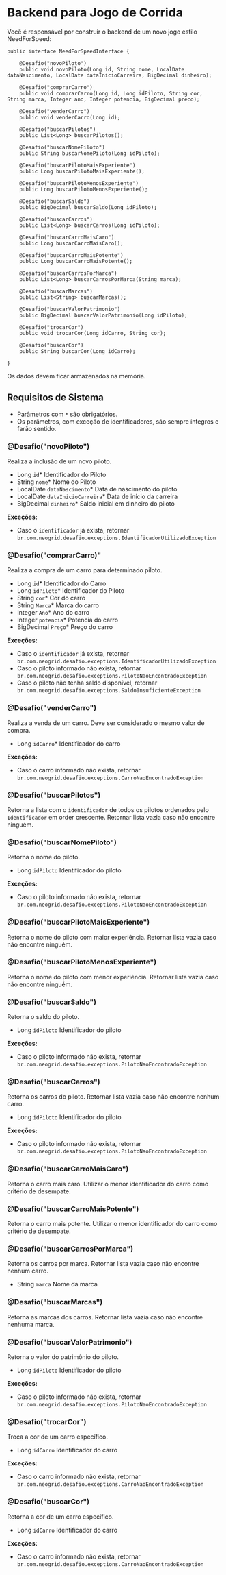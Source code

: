 # Backend para Jogo de Corrida

Você é responsável por construir o backend de um novo jogo estilo NeedForSpeed:


    public interface NeedForSpeedInterface {

		@Desafio("novoPiloto")
		public void novoPiloto(Long id, String nome, LocalDate dataNascimento, LocalDate dataInicioCarreira, BigDecimal dinheiro);
	
		@Desafio("comprarCarro")
		public void comprarCarro(Long id, Long idPiloto, String cor, String marca, Integer ano, Integer potencia, BigDecimal preco);
	
		@Desafio("venderCarro")
		public void venderCarro(Long id);
	
		@Desafio("buscarPilotos")
		public List<Long> buscarPilotos();
	
		@Desafio("buscarNomePiloto")
		public String buscarNomePiloto(Long idPiloto);
	
		@Desafio("buscarPilotoMaisExperiente")
		public Long buscarPilotoMaisExperiente();
	
		@Desafio("buscarPilotoMenosExperiente")
		public Long buscarPilotoMenosExperiente();
	
		@Desafio("buscarSaldo")
		public BigDecimal buscarSaldo(Long idPiloto);
	
		@Desafio("buscarCarros")
		public List<Long> buscarCarros(Long idPiloto);
	
		@Desafio("buscarCarroMaisCaro")
		public Long buscarCarroMaisCaro();
	
		@Desafio("buscarCarroMaisPotente")
		public Long buscarCarroMaisPotente();
	
		@Desafio("buscarCarrosPorMarca")
		public List<Long> buscarCarrosPorMarca(String marca);
	
		@Desafio("buscarMarcas")
		public List<String> buscarMarcas();
	
		@Desafio("buscarValorPatrimonio")
		public BigDecimal buscarValorPatrimonio(Long idPiloto);
	
		@Desafio("trocarCor")
		public void trocarCor(Long idCarro, String cor);
	
		@Desafio("buscarCor")
		public String buscarCor(Long idCarro);
	
	}

Os dados devem ficar armazenados na memória.

## Requisitos de Sistema

- Parâmetros com `*` são obrigatórios.
- Os parâmetros, com exceção de identificadores, são sempre íntegros e farão sentido.

### @Desafio("novoPiloto")

Realiza a inclusão de um novo piloto.

- Long `id`* Identificador do Piloto
- String `nome`* Nome do Piloto
- LocalDate `dataNascimento`* Data de nascimento do piloto
- LocalDate `dataInicioCarreira`* Data de início da carreira
- BigDecimal `dinheiro`* Saldo inicial em dinheiro do piloto

**Exceções:**

- Caso o `identificador` já exista, retornar `br.com.neogrid.desafio.exceptions.IdentificadorUtilizadoException`

### @Desafio("comprarCarro)"

Realiza a compra de um carro para determinado piloto.

- Long `id`* Identificador do Carro
- Long `idPiloto`* Identificador do Piloto
- String `cor`* Cor do carro
- String `Marca`* Marca do carro
- Integer `Ano`* Ano do carro
- Integer `potencia`* Potencia do carro
- BigDecimal `Preço`* Preço do carro

**Exceções:**

- Caso o `identificador` já exista, retornar `br.com.neogrid.desafio.exceptions.IdentificadorUtilizadoException`
- Caso o piloto informado não exista, retornar `br.com.neogrid.desafio.exceptions.PilotoNaoEncontradoException`
- Caso o piloto não tenha saldo disponível, retornar `br.com.neogrid.desafio.exceptions.SaldoInsuficienteException`


### @Desafio("venderCarro")

 Realiza a venda de um carro. Deve ser considerado o mesmo valor de compra.
 
 - Long `idCarro`* Identificador do carro
 
 **Exceções:**
 
 - Caso o carro informado não exista, retornar `br.com.neogrid.desafio.exceptions.CarroNaoEncontradoException`
 
 
### @Desafio("buscarPilotos")

Retorna a lista com o `identificador` de todos os pilotos ordenados pelo `Identificador` em order crescente. Retornar lista vazia caso não encontre ninguém.

### @Desafio("buscarNomePiloto")

 Retorna o nome do piloto.
 
 - Long `idPiloto` Identificador do piloto
 
  **Exceções:**
 
 - Caso o piloto informado não exista, retornar `br.com.neogrid.desafio.exceptions.PilotoNaoEncontradoException`
 
### @Desafio("buscarPilotoMaisExperiente")

 Retorna o nome do piloto com maior experiência. Retornar lista vazia caso não encontre ninguém.
 
  
### @Desafio("buscarPilotoMenosExperiente")

 Retorna o nome do piloto com menor experiência. Retornar lista vazia caso não encontre ninguém.
 
### @Desafio("buscarSaldo")

 Retorna o saldo do piloto.
 
 - Long `idPiloto` Identificador do piloto
 
  **Exceções:**
 
 - Caso o piloto informado não exista, retornar `br.com.neogrid.desafio.exceptions.PilotoNaoEncontradoException`

### @Desafio("buscarCarros")

 Retorna os carros do piloto. Retornar lista vazia caso não encontre nenhum carro.
 
 - Long `idPiloto` Identificador do piloto
 
  **Exceções:**
 
 - Caso o piloto informado não exista, retornar `br.com.neogrid.desafio.exceptions.PilotoNaoEncontradoException`
 
### @Desafio("buscarCarroMaisCaro")

 Retorna o carro mais caro. Utilizar o menor identificador do carro como critério de desempate. 
 
### @Desafio("buscarCarroMaisPotente")

 Retorna o carro mais potente. Utilizar o menor identificador do carro como critério de desempate.

### @Desafio("buscarCarrosPorMarca")

 Retorna os carros por marca. Retornar lista vazia caso não encontre nenhum carro.
 
 - String `marca` Nome da marca
 
### @Desafio("buscarMarcas")

 Retorna as marcas dos carros. Retornar lista vazia caso não encontre nenhuma marca.
 
### @Desafio("buscarValorPatrimonio")

 Retorna o valor do patrimônio do piloto.
 
 - Long `idPiloto` Identificador do piloto
 
  **Exceções:**
 
 - Caso o piloto informado não exista, retornar `br.com.neogrid.desafio.exceptions.PilotoNaoEncontradoException`
 
### @Desafio("trocarCor")

 Troca a cor de um carro específico.
 
 - Long `idCarro` Identificador do carro

  **Exceções:**
 
 - Caso o carro informado não exista, retornar `br.com.neogrid.desafio.exceptions.CarroNaoEncontradoException`
 
### @Desafio("buscarCor")

 Retorna a cor de um carro específico.
 
 - Long `idCarro` Identificador do carro

  **Exceções:**
 
 - Caso o carro informado não exista, retornar `br.com.neogrid.desafio.exceptions.CarroNaoEncontradoException`
 
 
